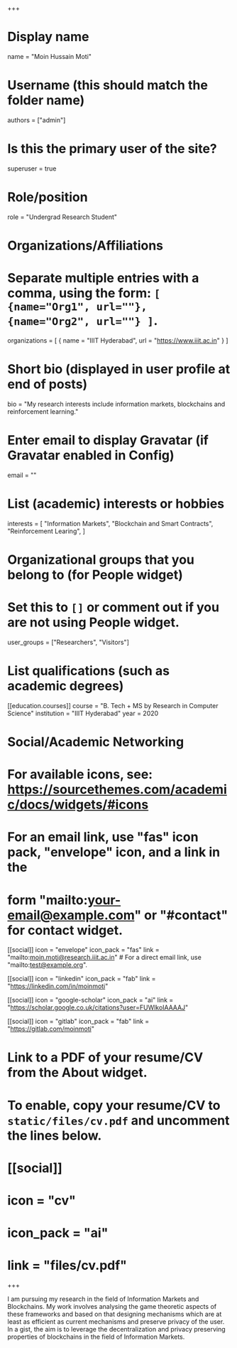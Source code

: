 +++
# Display name
name = "Moin Hussain Moti"

# Username (this should match the folder name)
authors = ["admin"]

# Is this the primary user of the site?
superuser = true

# Role/position
role = "Undergrad Research Student"

# Organizations/Affiliations
#   Separate multiple entries with a comma, using the form: `[ {name="Org1", url=""}, {name="Org2", url=""} ]`.
organizations = [ { name = "IIIT Hyderabad", url = "https://www.iiit.ac.in" } ]

# Short bio (displayed in user profile at end of posts)
bio = "My research interests include information markets, blockchains and reinforcement learning."

# Enter email to display Gravatar (if Gravatar enabled in Config)
email = ""

# List (academic) interests or hobbies
interests = [
  "Information Markets",
  "Blockchain and Smart Contracts",
  "Reinforcement Learing",
]

# Organizational groups that you belong to (for People widget)
#   Set this to `[]` or comment out if you are not using People widget.
user_groups = ["Researchers", "Visitors"]

# List qualifications (such as academic degrees)
[[education.courses]]
  course = "B. Tech + MS by Research in Computer Science"
  institution = "IIIT Hyderabad"
  year = 2020

# Social/Academic Networking
# For available icons, see: https://sourcethemes.com/academic/docs/widgets/#icons
#   For an email link, use "fas" icon pack, "envelope" icon, and a link in the
#   form "mailto:your-email@example.com" or "#contact" for contact widget.

[[social]]
  icon = "envelope"
  icon_pack = "fas"
  link = "mailto:moin.moti@research.iiit.ac.in"  # For a direct email link, use "mailto:test@example.org".

[[social]]
  icon = "linkedin"
  icon_pack = "fab"
  link = "https://linkedin.com/in/moinmoti"

[[social]]
  icon = "google-scholar"
  icon_pack = "ai"
  link = "https://scholar.google.co.uk/citations?user=FUWlkoIAAAAJ"

[[social]]
  icon = "gitlab"
  icon_pack = "fab"
  link = "https://gitlab.com/moinmoti"

# Link to a PDF of your resume/CV from the About widget.
# To enable, copy your resume/CV to `static/files/cv.pdf` and uncomment the lines below.
# [[social]]
#   icon = "cv"
#   icon_pack = "ai"
#   link = "files/cv.pdf"

+++

I am pursuing my research in the field of Information Markets and Blockchains. My work involves analysing the game theoretic aspects of these frameworks and based on that designing mechanisms which are at least as efficient as current mechanisms and preserve privacy of the user. In a gist, the aim is to leverage the decentralization and privacy preserving properties of blockchains in the field of Information Markets.